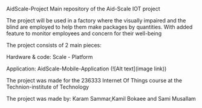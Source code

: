 AidScale-Project
Main repository of the Aid-Scale IOT project

The project will be used in a factory where the visually impaired and the blind are employed to help them make packages by quantities. With added feature to monitor employees and concern for their well-being

The project consists of 2 main pieces:

Hardware & code: Scale - Platform

Application: AidScale-Mobile-Application
(![Alt text](image link))


The project was made for the 236333 Internet Of Things course at the Technion-institute of Technology

The project was made by: Karam Sammar,Kamil Bokaee and Sami Musallam
